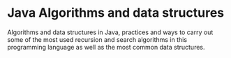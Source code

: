 # Java Algorithms and data structures
Algorithms and data structures in Java, practices and ways to carry out some of the most used recursion and search algorithms in this programming language as well as the most common data structures.
